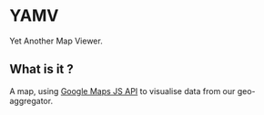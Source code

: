 # YAMV
Yet Another Map Viewer.

## What is it ?
A map, using [Google Maps JS API](https://developers.google.com/maps/documentation/javascript/tutorial) to visualise data from our geo-aggregator.
